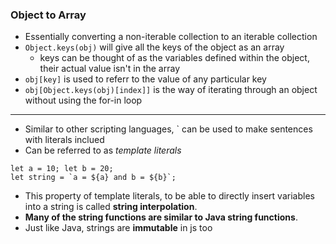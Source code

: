 ### Object to Array
- Essentially converting a non-iterable collection to an iterable collection
- `Object.keys(obj)` will give all the keys of the object as an array
	- keys can be thought of as the variables defined within the object, their actual value isn't in the array
- `obj[key]` is used to referr to the value of any particular key
- `obj[Object.keys(obj)[index]]` is the way of iterating through an object without using the for-in loop

----

- Similar to other scripting languages, \` can be used to make sentences with literals inclued
- Can be referred to as *template literals*
```
let a = 10; let b = 20;
let string = `a = ${a} and b = ${b}`;
```

- This property of template literals, to be able to directly insert variables into a string is called **string interpolation**.
- **Many of the string functions are similar to Java string functions**.
- Just like Java, strings are **immutable** in js too